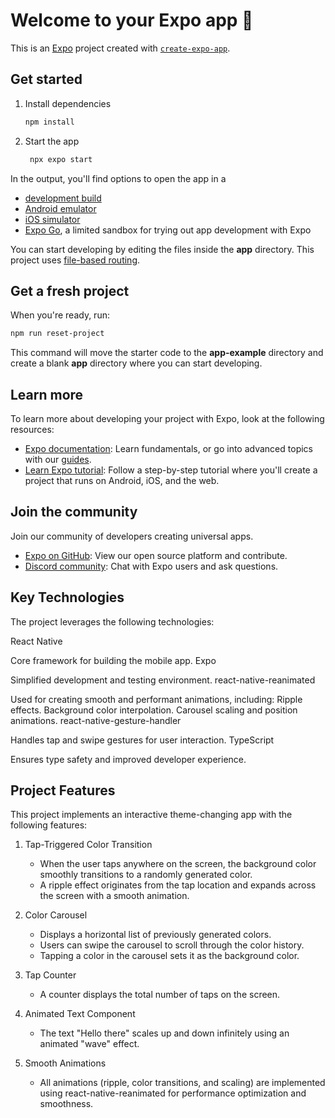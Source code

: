 # Welcome to your Expo app 👋

This is an [Expo](https://expo.dev) project created with [`create-expo-app`](https://www.npmjs.com/package/create-expo-app).

## Get started

1. Install dependencies

   ```bash
   npm install
   ```

2. Start the app

   ```bash
    npx expo start
   ```

In the output, you'll find options to open the app in a

- [development build](https://docs.expo.dev/develop/development-builds/introduction/)
- [Android emulator](https://docs.expo.dev/workflow/android-studio-emulator/)
- [iOS simulator](https://docs.expo.dev/workflow/ios-simulator/)
- [Expo Go](https://expo.dev/go), a limited sandbox for trying out app development with Expo

You can start developing by editing the files inside the **app** directory. This project uses [file-based routing](https://docs.expo.dev/router/introduction).

## Get a fresh project

When you're ready, run:

```bash
npm run reset-project
```

This command will move the starter code to the **app-example** directory and create a blank **app** directory where you can start developing.

## Learn more

To learn more about developing your project with Expo, look at the following resources:

- [Expo documentation](https://docs.expo.dev/): Learn fundamentals, or go into advanced topics with our [guides](https://docs.expo.dev/guides).
- [Learn Expo tutorial](https://docs.expo.dev/tutorial/introduction/): Follow a step-by-step tutorial where you'll create a project that runs on Android, iOS, and the web.

## Join the community

Join our community of developers creating universal apps.

- [Expo on GitHub](https://github.com/expo/expo): View our open source platform and contribute.
- [Discord community](https://chat.expo.dev): Chat with Expo users and ask questions.

## Key Technologies

The project leverages the following technologies:

React Native

Core framework for building the mobile app.
Expo

Simplified development and testing environment.
react-native-reanimated

Used for creating smooth and performant animations, including:
Ripple effects.
Background color interpolation.
Carousel scaling and position animations.
react-native-gesture-handler

Handles tap and swipe gestures for user interaction.
TypeScript

Ensures type safety and improved developer experience.

## Project Features

This project implements an interactive theme-changing app with the following features:

1. Tap-Triggered Color Transition

   - When the user taps anywhere on the screen, the background color smoothly transitions to a randomly generated color.
   - A ripple effect originates from the tap location and expands across the screen with a smooth animation.

2. Color Carousel

   - Displays a horizontal list of previously generated colors.
   - Users can swipe the carousel to scroll through the color history.
   - Tapping a color in the carousel sets it as the background color.

3. Tap Counter

   - A counter displays the total number of taps on the screen.

4. Animated Text Component

   - The text "Hello there" scales up and down infinitely using an animated "wave" effect.

5. Smooth Animations

   - All animations (ripple, color transitions, and scaling) are implemented using react-native-reanimated for performance optimization and smoothness.